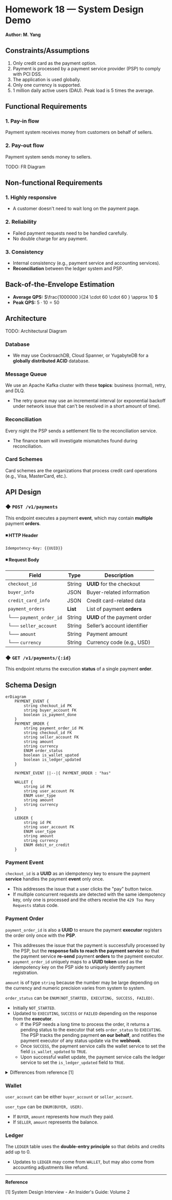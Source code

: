 # Homework 18 — System Design Demo
**Author: M. Yang**

## Constraints/Assumptions
1. Only credit card as the payment option.
2. Payment is processed by a payment service provider (PSP) to comply with PCI DSS.
3. The application is used globally.
4. Only one currency is supported.
5. 1 million daily active users (DAU). Peak load is 5 times the average.

## Functional Requirements
### 1. Pay-in flow
Payment system receives money from customers on behalf of sellers.

### 2. Pay-out flow
Payment system sends money to sellers.

TODO: FR Diagram


## Non-functional Requirements
### 1. Highly responsive
- A customer doesn't need to wait long on the payment page.

### 2. Reliability
- Failed payment requests need to be handled carefully.
- No double charge for any payment.

### 3. Consistency
- Internal consistency (e.g., payment service and accounting services).
- **Reconciliation** between the ledger system and PSP.


## Back-of-the-Envelope Estimation

- **Average QPS:** $\frac{1000000 }{24 \cdot 60 \cdot 60 } \approx 10 $
- **Peak QPS:** $5 \cdot 10 = 50$


## Architecture

TODO: Architectural Diagram

### Database
- We may use CockroachDB, Cloud Spanner, or YugabyteDB for a **globally distributed ACID** database.

### Message Queue
We use an Apache Kafka cluster with these **topics**: business (normal), retry, and DLQ.
  - The retry queue may use an incremental interval
  (or exponential backoff under network issue that can't be resolved in a short amount of time).

### Reconciliation
Every night the PSP sends a settlement file to the reconciliation service.
  - The finance team will investigate mismatches found during reconciliation.

### Card Schemes
Card schemes are the organizations that process credit card operations (e.g., Visa, MasterCard, etc.).


## API Design
### ◆ `POST /v1/payments`
This endpoint executes a payment **event**,
which may contain **multiple** payment **orders**.

#### ◾ HTTP Header

`Idempotency-Key: {{UUID}}`

#### ◾ Request Body

| Field                  | Type     | Description                   |
|------------------------|----------|-------------------------------|
| `checkout_id`          | String   | **UUID** for the checkout     |
| `buyer_info`           | JSON     | Buyer-related information     |
| `credit_card_info`     | JSON     | Credit card-related data      |
| `payment_orders`       | **List** | List of payment **orders**    |
| └── `payment_order_id` | String   | **UUID** of the payment order |
| └── `seller_account`   | String   | Seller’s account identifier   |
| └── `amount`           | String   | Payment amount                |
| └── `currency`         | String   | Currency code (e.g., USD)     |


### ◆ `GET /v1/payments/{:id}`
This endpoint returns the execution **status** of a single payment **order**.

## Schema Design

```mermaid
erDiagram
    PAYMENT_EVENT {
        string checkout_id PK
        string buyer_account FK
        boolean is_payment_done
    }
    PAYMENT_ORDER {
        string payment_order_id PK
        string checkout_id FK
        string seller_account FK
        string amount
        string currency
        ENUM order_status
        boolean is_wallet_upated
        boolean is_ledger_updated
    }

    PAYMENT_EVENT ||--|{ PAYMENT_ORDER : "has"
    
    WALLET {
        string id PK
        string user_account FK
        ENUM user_type
        string amount
        string currency
    }

    LEDGER {
        string id PK
        string user_account FK
        ENUM user_type
        string amount
        string currency
        ENUM debit_or_credit
    }
```

### Payment Event

`checkout_id` is a **UUID** as an idempotency key to ensure the payment **service** handles the payment **event**
only once.

- This addresses the issue that a user clicks the "pay" button twice.
- If multiple concurrent requests are detected with the same idempotency key, only one is processed and the others
receive the `429 Too Many Requests` status code.

### Payment Order
`payment_order_id` is also a **UUID** to ensure the payment **executor** registers the order only once with the **PSP**.

- This addresses the issue that the payment is successfully processed by the PSP, but the **response fails to reach
the payment service** so that the payment service **re-send** payment **orders** to the payment executor.
- `payment_order_id` uniquely maps to a **UUID token** used as the idempotency key on the PSP side to uniquely identify
payment registration.


`amount` is of type `string` because the number may be large depending on the currency
and numeric precision varies from system to system.

`order_status` can be `ENUM(NOT_STARTED, EXECUTING, SUCCESS, FAILED)`.
- Initially `NOT_STARTED`.
- Updated to `EXECUTING`, `SUCCESS` or `FAILED` depending on the response from the **executor**.
    - If the PSP needs a long time to process the order, it returns a pending status to the executor that sets `order_status` to `EXECUTING`.
    The PSP tracks the pending payment **on our behalf**, and notifies the payment executor of any status update via the **webhook**. 
    - Once `SUCCESS`, the payment service calls the wallet service to set the field `is_wallet_updated` to `TRUE`.
    - Upon successful wallet update, the payment service calls the ledger service to set the `is_ledger_updated` field to `TRUE`.

<details>
<summary>Differences from reference [1]</summary>

1. We don't store `credit_card_info` in the `PAYMENT_EVENT` table for these reasons:
    - SQL database doesn't natively support JSON.
    - To comply with PCI DSS, we don't store such information ourselves.

2. We use a foreign key `buyer_account` in the `PAYMENT_EVENT` table
   and a foreign key `seller_account` in the `PAYMENT_ORDER` table for database **normalization**
   (thus reducing redundancy).
</details>


### Wallet
`user_account` can be either `buyer_account` or `seller_account`.

`user_type` can be `ENUM(BUYER, USER)`.
- If `BUYER`, `amount` represents how much they paid.
- If `SELLER`, `amount` represents the balance.

### Ledger
The `LEDGER` table uses the **double-entry principle** so that debits and credits add up to 0.
- Updates to `LEDGER` may come from `WALLET`, but may also come from accounting adjustments like refund.


---

**Reference**

[1] System Design Interview - An Insider's Guide: Volume 2